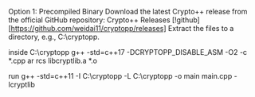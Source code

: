 Option 1: Precompiled Binary
Download the latest Crypto++ release from the official GitHub repository:
Crypto++ Releases [!github][https://github.com/weidai11/cryptopp/releases]
Extract the files to a directory, e.g., C:\cryptopp.

inside C:\cryptopp 
g++ -std=c++17 -DCRYPTOPP_DISABLE_ASM -O2 -c *.cpp
ar rcs libcryptlib.a *.o


run 
g++ -std=c++11 -I C:\cryptopp -L C:\cryptopp -o main main.cpp -lcryptlib
